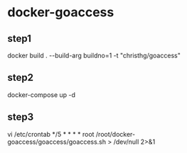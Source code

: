 # docker-goaccess

## step1
docker build . --build-arg buildno=1 -t "christhg/goaccess"

## step2
docker-compose up -d

## step3 
vi /etc/crontab 
*/5 * * * * root /root/docker-goaccess/goaccess/goaccess.sh > /dev/null 2>&1
